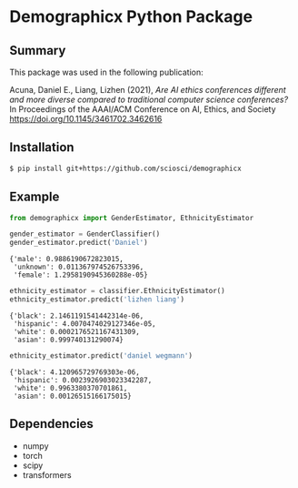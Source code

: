 # Demographicx Python Package

## Summary
This package was used in the following publication:

Acuna, Daniel E., Liang, Lizhen (2021), *Are AI ethics conferences different and more diverse compared to traditional computer science conferences?* In Proceedings of the AAAI/ACM Conference on AI, Ethics, and Society https://doi.org/10.1145/3461702.3462616



## Installation
```bash
$ pip install git+https://github.com/sciosci/demographicx
```

## Example
```python
from demographicx import GenderEstimator, EthnicityEstimator
```


```python
gender_estimator = GenderClassifier()
gender_estimator.predict('Daniel')
```




    {'male': 0.9886190672823015,
     'unknown': 0.011367974526753396,
     'female': 1.2958190945360288e-05}

```python
ethnicity_estimator = classifier.EthnicityEstimator()
ethnicity_estimator.predict('lizhen liang')
```




    {'black': 2.1461191541442314e-06,
     'hispanic': 4.0070474029127346e-05,
     'white': 0.0002176521167431309,
     'asian': 0.999740131290074}




```python
ethnicity_estimator.predict('daniel wegmann')
```




    {'black': 4.120965729769303e-06,
     'hispanic': 0.0023926903023342287,
     'white': 0.9963380370701861,
     'asian': 0.00126515166175015}


## Dependencies
* numpy
* torch
* scipy
* transformers